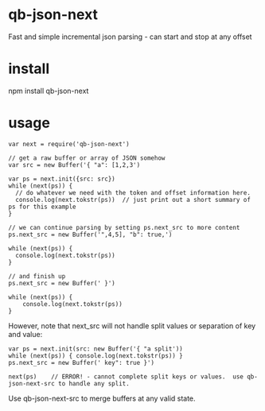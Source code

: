 # qb-json-next

Fast and simple incremental json parsing - can start and stop at any offset

# install

npm install qb-json-next

# usage

    var next = require('qb-json-next')
    
    // get a raw buffer or array of JSON somehow
    var src = new Buffer('{ "a": [1,2,3')    
    
    var ps = next.init({src: src})
    while (next(ps)) {
      // do whatever we need with the token and offset information here.  
      console.log(next.tokstr(ps))  // just print out a short summary of ps for this example
    }
    
    // we can continue parsing by setting ps.next_src to more content
    ps.next_src = new Buffer('",4,5], "b": true,')
    
    while (next(ps)) {
      console.log(next.tokstr(ps)) 
    }
    
    // and finish up
    ps.next_src = new Buffer(' }')
    
    while (next(ps)) {
        console.log(next.tokstr(ps)) 
    }
    

However, note that next_src will not handle split values or separation
of key and value:

    var ps = next.init(src: new Buffer('{ "a split'))
    while (next(ps)) { console.log(next.tokstr(ps)) }
    ps.next_src = new Buffer(' key": true }')
    
    next(ps)    // ERROR! - cannot complete split keys or values.  use qb-json-next-src to handle any split. 
    
Use qb-json-next-src to merge buffers at any valid state.    
